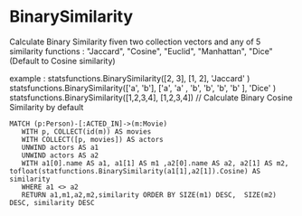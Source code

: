 # BinarySimilarity


Calculate Binary Similarity fiven two collection vectors and any of 5 similarity functions : 
"Jaccard", "Cosine", "Euclid", "Manhattan", "Dice" 
(Default to Cosine similarity)
     
example : 
statsfunctions.BinarySimilarity([2, 3], [1, 2], 'Jaccard' )  
statsfunctions.BinarySimilarity(['a', 'b'], ['a', 'a' , 'b', 'b', 'b', 'b' ], 'Dice' )            
statsfunctions.BinarySimilarity([1,2,3,4], [1,2,3,4])  // Calculate Binary Cosine Similarity by default 

```
MATCH (p:Person)-[:ACTED_IN]->(m:Movie)
   WITH p, COLLECT(id(m)) AS movies
   WITH COLLECT([p, movies]) AS actors
   UNWIND actors AS a1
   UNWIND actors AS a2
   WITH a1[0].name AS a1, a1[1] AS m1 ,a2[0].name AS a2, a2[1] AS m2, tofloat(statfunctions.BinarySimilarity(a1[1],a2[1]).Cosine) AS similarity
   WHERE a1 <> a2
   RETURN a1,m1,a2,m2,similarity ORDER BY SIZE(m1) DESC,  SIZE(m2) DESC, similarity DESC
```